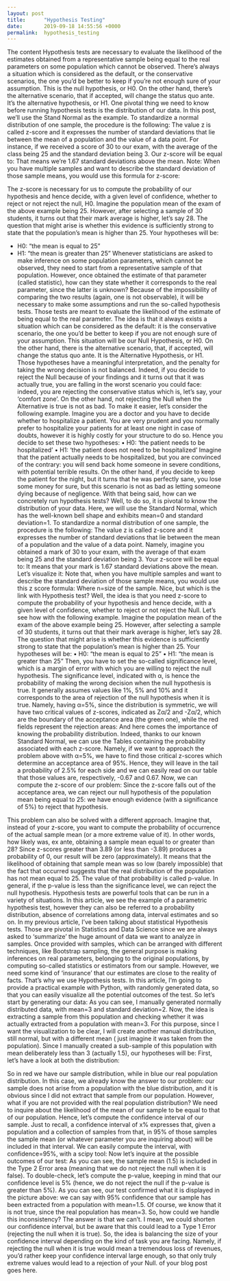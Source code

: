```yaml
---
layout: post
title:      "Hypothesis Testing"
date:       2019-09-18 14:55:56 +0000
permalink:  hypothesis_testing
---
```



The content Hypothesis tests are necessary to evaluate the likelihood of the estimates obtained from a representative sample being equal to the real parameters on some population which cannot be observed. 
There’s always a situation which is considered as the default, or the conservative scenarios, the one you’d be better to keep if you’re not enough sure of your assumption. This is the null hypothesis, or H0. On the other hand, there’s the alternative scenario, that if accepted, will change the status quo ante. It’s the alternative hypothesis, or H1. 
One pivotal thing we need to know before running hypothesis tests is the distribution of our data. In this post, we’ll use the Stand Normal as the example. 
To standardize a normal distribution of one sample, the procedure is the following:
The value z is called z-score and it expresses the number of standard deviations that lie between the mean of a population and the value of a data point. 
For instance, if we received a score of 30 to our exam, with the average of the class being 25 and the standard deviation being 3. Our z-score will be equal to: 
That means we’re 1.67 standard deviations above the mean. 
Note: When you have multiple samples and want to describe the standard deviation of those sample means, you would use this formula for z-score:

The z-score is necessary for us to compute the probability of our hypothesis and hence decide, with a given level of confidence, whether to reject or not reject the null, H0. 
Imagine the population mean of the exam of the above example being 25. However, after selecting a sample of 30 students, it turns out that their mark average is higher, let’s say 28. The question that might arise is whether this evidence is sufficiently strong to state that the population’s mean is higher than 25. Your hypotheses will be:
-	H0: “the mean is equal to 25”
-	H1: “the mean is greater than 25”
Whenever statisticians are asked to make inference on some population parameters, which cannot be observed, they need to start from a representative sample of that population. However, once obtained the estimate of that parameter (called statistic), how can they state whether it corresponds to the real parameter, since the latter is unknown?
Because of the impossibility of comparing the two results (again, one is not observable), it will be necessary to make some assumptions and run the so-called hypothesis tests.
Those tests are meant to evaluate the likelihood of the estimate of being equal to the real parameter. The idea is that it always exists a situation which can be considered as the default: it is the conservative scenario, the one you’d be better to keep if you are not enough sure of your assumption. This situation will be our Null Hypothesis, or H0. On the other hand, there is the alternative scenario, that, if accepted, will change the status quo ante. It is the Alternative Hypothesis, or H1.
Those hypotheses have a meaningful interpretation, and the penalty for taking the wrong decision is not balanced. Indeed, if you decide to reject the Null because of your findings and it turns out that it was actually true, you are falling in the worst scenario you could face: indeed, you are rejecting the conservative status which is, let’s say, your ‘comfort zone’. On the other hand, not rejecting the Null when the Alternative is true is not as bad. To make it easier, let’s consider the following example.
Imagine you are a doctor and you have to decide whether to hospitalize a patient. You are very prudent and you normally prefer to hospitalize your patients for at least one night in case of doubts, however it is highly costly for your structure to do so. Hence you decide to set these two hypotheses:
•	H0: ‘the patient needs to be hospitalized’
•	H1: ‘the patient does not need to be hospitalized’
Imagine that the patient actually needs to be hospitalized, but you are convinced of the contrary: you will send back home someone in severe conditions, with potential terrible results. On the other hand, if you decide to keep the patient for the night, but it turns that he was perfectly sane, you lose some money for sure, but this scenario is not as bad as letting someone dying because of negligence.
With that being said, how can we concretely run hypothesis tests? Well, to do so, it is pivotal to know the distribution of your data. Here, we will use the Standard Normal, which has the well-known bell shape and exhibits mean=0 and standard deviation=1.
To standardize a normal distribution of one sample, the procedure is the following:
The value z is called z-score and it expresses the number of standard deviations that lie between the mean of a population and the value of a data point.
Namely, imagine you obtained a mark of 30 to your exam, with the average of that exam being 25 and the standard deviation being 3. Your z-score will be equal to:
It means that your mark is 1.67 standard deviations above the mean. Let’s visualize it:
Note that, when you have multiple samples and want to describe the standard deviation of those sample means, you would use this z score formula:
Where n=size of the sample.
Nice, but which is the link with Hypothesis test? Well, the idea is that you need z-score to compute the probability of your hypothesis and hence decide, with a given level of confidence, whether to reject or not reject the Null. Let’s see how with the following example.
Imagine the population mean of the exam of the above example being 25. However, after selecting a sample of 30 students, it turns out that their mark average is higher, let’s say 28. The question that might arise is whether this evidence is sufficiently strong to state that the population’s mean is higher than 25. Your hypotheses will be:
•	H0: “the mean is equal to 25”
•	H1: “the mean is greater than 25”
Then, you have to set the so-called significance level, which is a margin of error with which you are willing to reject the null hypothesis. The significance level, indicated with α, is hence the probability of making the wrong decision when the null hypothesis is true. It generally assumes values like 1%, 5% and 10% and it corresponds to the area of rejection of the null hypothesis when it is true.
Namely, having α=5%, since the distribution is symmetric, we will have two critical values of z-scores, indicated as Zα/2 and -Zα/2, which are the boundary of the acceptance area (the green one), while the red fields represent the rejection areas:
And here comes the importance of knowing the probability distribution. Indeed, thanks to our known Standard Normal, we can use the Tables containing the probability associated with each z-score.
Namely, if we want to approach the problem above with α=5%, we have to find those critical z-scores which determine an acceptance area of 95%. Hence, they will leave in the tail a probability of 2.5% for each side and we can easily read on our table that those values are, respectively, -0.67 and 0.67.
Now, we can compute the z-score of our problem:
Since the z-score falls out of the acceptance area, we can reject our null hypothesis of the population mean being equal to 25: we have enough evidence (with a significance of 5%) to reject that hypothesis.

This problem can also be solved with a different approach. Imagine that, instead of your z-score, you want to compute the probability of occurrence of the actual sample mean (or a more extreme value of it). In other words, how likely was, ex ante, obtaining a sample mean equal to or greater than 28?
Since z-scores greater than 3.89 (or less than -3.89) produces a probability of 0, our result will be zero (approximately). It means that the likelihood of obtaining that sample mean was so low (barely impossible) that the fact that occurred suggests that the real distribution of the population has not mean equal to 25. The value of that probability is called p-value.
In general, if the p-value is less than the significance level, we can reject the null hypothesis.
Hypothesis tests are powerful tools that can be run in a variety of situations. In this article, we see the example of a parametric hypothesis test, however they can also be referred to a probability distribution, absence of correlations among data, interval estimates and so on.
In my previous article, I’ve been talking about statistical Hypothesis tests. Those are pivotal in Statistics and Data Science since we are always asked to ‘summarize’ the huge amount of data we want to analyze in samples.
Once provided with samples, which can be arranged with different techniques, like Bootstrap sampling, the general purpose is making inferences on real parameters, belonging to the original populations, by computing so-called statistics or estimators from our sample.
However, we need some kind of ‘insurance’ that our estimates are close to the reality of facts. That’s why we use Hypothesis tests.
In this article, I’m going to provide a practical example with Python, with randomly generated data, so that you can easily visualize all the potential outcomes of the test.
So let’s start by generating our data:
As you can see, I manually generated normally distributed data, with mean=3 and standard deviation=2. Now, the idea is extracting a sample from this population and checking whether it was actually extracted from a population with mean=3. For this purpose, since I want the visualization to be clear, I will create another manual distribution, still normal, but with a different mean ( just imagine it was taken from the population).
Since I manually created a sub-sample of this population with mean deliberately less than 3 (actually 1.5), our hypotheses will be:
First, let’s have a look at both the distribution:

So in red we have our sample distribution, while in blue our real population distribution. In this case, we already know the answer to our problem: our sample does not arise from a population with the blue distribution, and it is obvious since I did not extract that sample from our population. However, what if you are not provided with the real population distribution? We need to inquire about the likelihood of the mean of our sample to be equal to that of our population.
Hence, let’s compute the confidence interval of our sample. Just to recall, a confidence interval of x% expresses that, given a population and a collection of samples from that, in 95% of those samples the sample mean (or whatever parameter you are inquiring about) will be included in that interval.
We can easily compute the interval, with confidence=95%, with a scipy tool:
Now let’s inquire at the possible outcomes of our test:
As you can see, the sample mean (1.5) is included in the Type 2 Error area (meaning that we do not reject the null when it is false). To double-check, let’s compute the p-value, keeping in mind that our confidence level is 5% (hence, we do not reject the null if the p-value is greater than 5%).
As you can see, our test confirmed what it is displayed in the picture above: we can say with 95% confidence that our sample has been extracted from a population with mean=1.5. Of course, we know that it is not true, since the real population has mean=3. So, how could we handle this inconsistency? The answer is that we can’t. I mean, we could shorten our confidence interval, but be aware that this could lead to a Type 1 Error (rejecting the null when it is true).
So, the idea is balancing the size of your confidence interval depending on the kind of task you are facing. Namely, if rejecting the null when it is true would mean a tremendous loss of revenues, you’d rather keep your confidence interval large enough, so that only truly extreme values would lead to a rejection of your Null.
of your blog post goes here.
